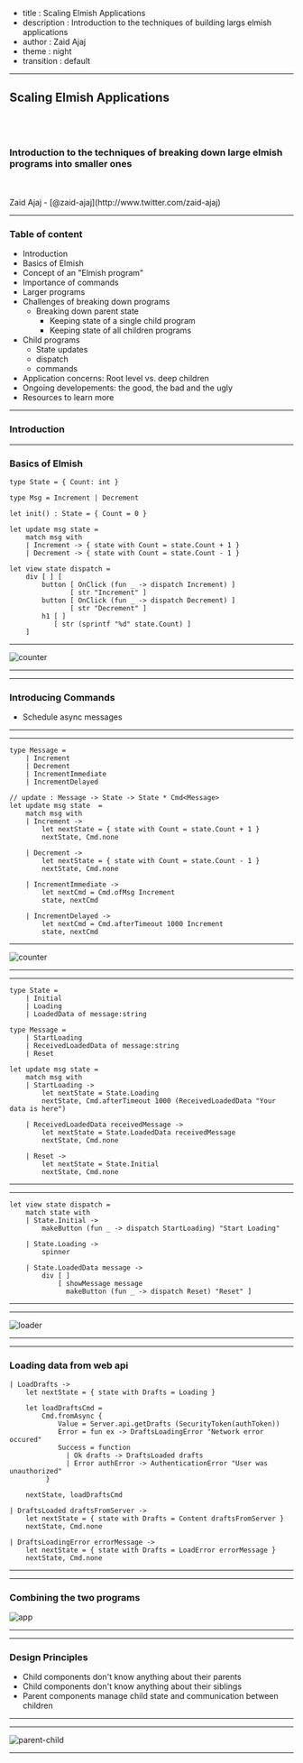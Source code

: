 - title : Scaling Elmish Applications
- description : Introduction to the techniques of building largs elmish applications
- author : Zaid Ajaj
- theme : night
- transition : default

***

## Scaling Elmish Applications

<br />
<br />

### Introduction to the techniques of breaking down large elmish programs into smaller ones
<br />
<br />
Zaid Ajaj - [@zaid-ajaj](http://www.twitter.com/zaid-ajaj)

***

### Table of content

* Introduction
* Basics of Elmish 
* Concept of an "Elmish program"
* Importance of commands
* Larger programs 
* Challenges of breaking down programs
   - Breaking down parent state  
       - Keeping state of a single child program
       - Keeping state of all children programs
* Child programs 
   - State updates
   - dispatch 
   - commands
* Application concerns: Root level vs. deep children
* Ongoing developements: the good, the bad and the ugly
* Resources to learn more

***

### Introduction


***


### Basics of Elmish

    type State = { Count: int }

    type Msg = Increment | Decrement

    let init() : State = { Count = 0 } 

    let update msg state = 
        match msg with 
        | Increment -> { state with Count = state.Count + 1 }
        | Decrement -> { state with Count = state.Count - 1 }

    let view state dispatch = 
        div [ ] [ 
            button [ OnClick (fun _ -> dispatch Increment) ]
                   [ str "Increment" ]  
            button [ OnClick (fun _ -> dispatch Decrement) ]
                   [ str "Decrement" ]
            h1 [ ] 
               [ str (sprintf "%d" state.Count) ] 
        ]


***

![counter](images/counter1.0.gif)

***

***

### Introducing Commands

- Schedule async messages

***

***
    type Message = 
        | Increment 
        | Decrement 
        | IncrementImmediate
        | IncrementDelayed 

    // update : Message -> State -> State * Cmd<Message>
    let update msg state  = 
        match msg with 
        | Increment -> 
            let nextState = { state with Count = state.Count + 1 }
            nextState, Cmd.none 

        | Decrement ->
            let nextState = { state with Count = state.Count - 1 }
            nextState, Cmd.none

        | IncrementImmediate ->
            let nextCmd = Cmd.ofMsg Increment 
            state, nextCmd

        | IncrementDelayed -> 
            let nextCmd = Cmd.afterTimeout 1000 Increment 
            state, nextCmd

***

![counter](images/counter2.0.gif)

***

***

    type State = 
        | Initial
        | Loading 
        | LoadedData of message:string 
 
    type Message = 
        | StartLoading
        | ReceivedLoadedData of message:string
        | Reset

    let update msg state = 
        match msg with 
        | StartLoading -> 
            let nextState = State.Loading
            nextState, Cmd.afterTimeout 1000 (ReceivedLoadedData "Your data is here")

        | ReceivedLoadedData receivedMessage ->
            let nextState = State.LoadedData receivedMessage
            nextState, Cmd.none

        | Reset -> 
            let nextState = State.Initial
            nextState, Cmd.none

***

***
    let view state dispatch = 
        match state with 
        | State.Initial -> 
            makeButton (fun _ -> dispatch StartLoading) "Start Loading"
        
        | State.Loading -> 
            spinner 
        
        | State.LoadedData message -> 
            div [ ] 
                [ showMessage message
                  makeButton (fun _ -> dispatch Reset) "Reset" ] 
***

***

![loader](images/loader.gif)

***

***

### Loading data from web api


    | LoadDrafts -> 
        let nextState = { state with Drafts = Loading }
        
        let loadDraftsCmd =
            Cmd.fromAsync { 
                Value = Server.api.getDrafts (SecurityToken(authToken))
                Error = fun ex -> DraftsLoadingError "Network error occured"
                Success = function 
                  | Ok drafts -> DraftsLoaded drafts
                  | Error authError -> AuthenticationError "User was unauthorized"
             }

        nextState, loadDraftsCmd

    | DraftsLoaded draftsFromServer -> 
        let nextState = { state with Drafts = Content draftsFromServer }
        nextState, Cmd.none

    | DraftsLoadingError errorMessage -> 
        let nextState = { state with Drafts = LoadError errorMessage }
        nextState, Cmd.none

***



***

### Combining the two programs

![app](images/combine-apps.png)

***

***

### Design Principles

 - Child components don't know anything about their parents
 - Child components don't know anything about their siblings  
 - Parent components manage child state and communication between children

***

***

![parent-child](images/parent-child.png)

***